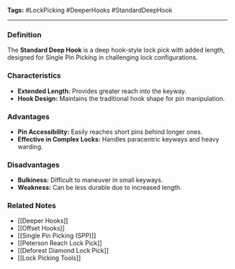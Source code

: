 **Tags:** #LockPicking #DeeperHooks #StandardDeepHook

---

### **Definition**

The **Standard Deep Hook** is a deep hook-style lock pick with added length, designed for Single Pin Picking in challenging lock configurations.

### **Characteristics**

- **Extended Length:** Provides greater reach into the keyway.
- **Hook Design:** Maintains the traditional hook shape for pin manipulation.

### **Advantages**

- **Pin Accessibility:** Easily reaches short pins behind longer ones.
- **Effective in Complex Locks:** Handles paracentric keyways and heavy warding.

### **Disadvantages**

- **Bulkiness:** Difficult to maneuver in small keyways.
- **Weakness:** Can be less durable due to increased length.

### **Related Notes**

- [[Deeper Hooks]]
- [[Offset Hooks]]
- [[Single Pin Picking (SPP)]]
- [[Peterson Reach Lock Pick]]
- [[Deforest Diamond Lock Pick]]
- [[Lock Picking Tools]]